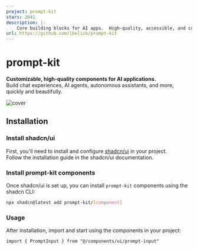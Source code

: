 ```yaml
---
project: prompt-kit
stars: 2041
description: |-
    Core building blocks for AI apps.  High-quality, accessible, and customizable components for AI interfaces.
url: https://github.com/ibelick/prompt-kit
---
```


# prompt-kit

**Customizable, high-quality components for AI applications.**  
Build chat experiences, AI agents, autonomous assistants, and more, quickly and beautifully.

![cover](/app/opengraph-image.jpg)

## Installation

### Install shadcn/ui

First, you'll need to install and configure [shadcn/ui](https://ui.shadcn.com) in your project.  
Follow the installation guide in the shadcn/ui documentation.

### Install prompt-kit components

Once shadcn/ui is set up, you can install `prompt-kit` components using the shadcn CLI:

```sh
npx shadcn@latest add prompt-kit/[component]
```

### Usage

After installation, import and start using the components in your project:

```tsx
import { PromptInput } from "@/components/ui/prompt-input"
```


